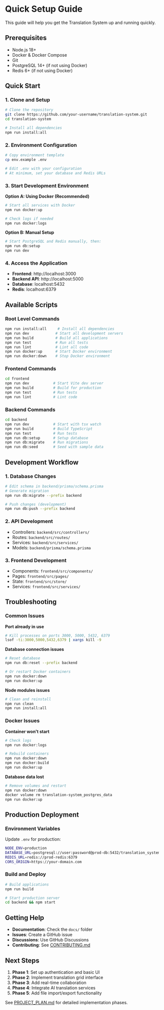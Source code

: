 # Quick Setup Guide

This guide will help you get the Translation System up and running quickly.

## Prerequisites

- Node.js 18+
- Docker & Docker Compose
- Git
- PostgreSQL 14+ (if not using Docker)
- Redis 6+ (if not using Docker)

## Quick Start

### 1. Clone and Setup

```bash
# Clone the repository
git clone https://github.com/your-username/translation-system.git
cd translation-system

# Install all dependencies
npm run install:all
```

### 2. Environment Configuration

```bash
# Copy environment template
cp env.example .env

# Edit .env with your configuration
# At minimum, set your database and Redis URLs
```

### 3. Start Development Environment

**Option A: Using Docker (Recommended)**
```bash
# Start all services with Docker
npm run docker:up

# Check logs if needed
npm run docker:logs
```

**Option B: Manual Setup**
```bash
# Start PostgreSQL and Redis manually, then:
npm run db:setup
npm run dev
```

### 4. Access the Application

- **Frontend**: http://localhost:3000
- **Backend API**: http://localhost:5000
- **Database**: localhost:5432
- **Redis**: localhost:6379

## Available Scripts

### Root Level Commands
```bash
npm run install:all     # Install all dependencies
npm run dev            # Start all development servers
npm run build          # Build all applications
npm run test           # Run all tests
npm run lint           # Lint all code
npm run docker:up      # Start Docker environment
npm run docker:down    # Stop Docker environment
```

### Frontend Commands
```bash
cd frontend
npm run dev           # Start Vite dev server
npm run build         # Build for production
npm run test          # Run tests
npm run lint          # Lint code
```

### Backend Commands
```bash
cd backend
npm run dev           # Start with tsx watch
npm run build         # Build TypeScript
npm run test          # Run tests
npm run db:setup      # Setup database
npm run db:migrate    # Run migrations
npm run db:seed       # Seed with sample data
```

## Development Workflow

### 1. Database Changes
```bash
# Edit schema in backend/prisma/schema.prisma
# Generate migration
npm run db:migrate --prefix backend

# Push changes (development)
npm run db:push --prefix backend
```

### 2. API Development
- Controllers: `backend/src/controllers/`
- Routes: `backend/src/routes/`
- Services: `backend/src/services/`
- Models: `backend/prisma/schema.prisma`

### 3. Frontend Development
- Components: `frontend/src/components/`
- Pages: `frontend/src/pages/`
- State: `frontend/src/store/`
- Services: `frontend/src/services/`

## Troubleshooting

### Common Issues

**Port already in use**
```bash
# Kill processes on ports 3000, 5000, 5432, 6379
lsof -ti:3000,5000,5432,6379 | xargs kill -9
```

**Database connection issues**
```bash
# Reset database
npm run db:reset --prefix backend

# Or restart Docker containers
npm run docker:down
npm run docker:up
```

**Node modules issues**
```bash
# Clean and reinstall
npm run clean
npm run install:all
```

### Docker Issues

**Container won't start**
```bash
# Check logs
npm run docker:logs

# Rebuild containers
npm run docker:down
npm run docker:build
npm run docker:up
```

**Database data lost**
```bash
# Remove volumes and restart
npm run docker:down
docker volume rm translation-system_postgres_data
npm run docker:up
```

## Production Deployment

### Environment Variables
Update `.env` for production:
```bash
NODE_ENV=production
DATABASE_URL=postgresql://user:password@prod-db:5432/translation_system
REDIS_URL=redis://prod-redis:6379
CORS_ORIGIN=https://your-domain.com
```

### Build and Deploy
```bash
# Build applications
npm run build

# Start production server
cd backend && npm start
```

## Getting Help

- **Documentation**: Check the `docs/` folder
- **Issues**: Create a GitHub issue
- **Discussions**: Use GitHub Discussions
- **Contributing**: See [CONTRIBUTING.md](CONTRIBUTING.md)

## Next Steps

1. **Phase 1**: Set up authentication and basic UI
2. **Phase 2**: Implement translation grid interface
3. **Phase 3**: Add real-time collaboration
4. **Phase 4**: Integrate AI translation services
5. **Phase 5**: Add file import/export functionality

See [PROJECT_PLAN.md](PROJECT_PLAN.md) for detailed implementation phases.
